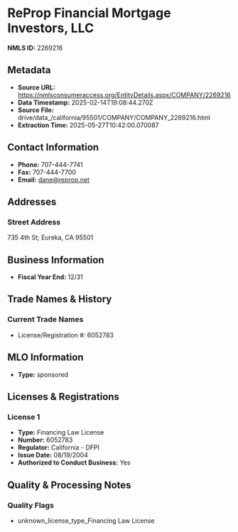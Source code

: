 # ReProp Financial Mortgage Investors, LLC

**NMLS ID:** 2269216

## Metadata
- **Source URL:** https://nmlsconsumeraccess.org/EntityDetails.aspx/COMPANY/2269216
- **Data Timestamp:** 2025-02-14T19:08:44.270Z
- **Source File:** drive/data_/california/95501/COMPANY/COMPANY_2269216.html
- **Extraction Time:** 2025-05-27T10:42:00.070087

## Contact Information
- **Phone:** 707-444-7741
- **Fax:** 707-444-7700
- **Email:** dane@reprop.net

## Addresses
### Street Address
735 4th St; Eureka, CA 95501

## Business Information
- **Fiscal Year End:** 12/31

## Trade Names & History
### Current Trade Names
- License/Registration #: 6052783

## MLO Information
- **Type:** sponsored

## Licenses & Registrations

### License 1
- **Type:** Financing Law License
- **Number:** 6052783
- **Regulator:** California - DFPI
- **Issue Date:** 08/19/2004
- **Authorized to Conduct Business:** Yes

## Quality & Processing Notes
### Quality Flags
- unknown_license_type_Financing Law License
